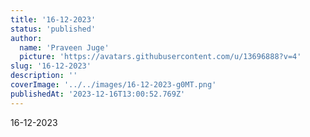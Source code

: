 ```yaml
---
title: '16-12-2023'
status: 'published'
author:
  name: 'Praveen Juge'
  picture: 'https://avatars.githubusercontent.com/u/13696888?v=4'
slug: '16-12-2023'
description: ''
coverImage: '../../images/16-12-2023-g0MT.png'
publishedAt: '2023-12-16T13:00:52.769Z'
---
```


16-12-2023